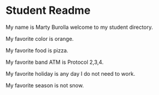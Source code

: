 # Student Readme
My name is Marty Burolla welcome to my student directory.

My favorite color is orange.

My favorite food is pizza.

My favorite band ATM is Protocol 2,3,4.

My favorite holiday is any day I do not need to work.

My favorite season is not snow.
